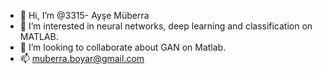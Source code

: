 - 👋 Hi, I’m @3315- Ayşe Müberra
- 👀 I’m interested in neural networks, deep learning and classification on MATLAB.
- 💞️ I’m looking to collaborate about GAN on Matlab.
- 📫 muberra.boyar@gmail.com

<!---
3315-muberra/3315-muberra is a ✨ special ✨ repository because its `README.md` (this file) appears on your GitHub profile.
You can click the Preview link to take a look at your changes.
--->
